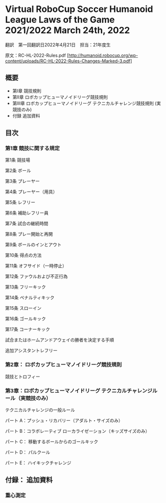 # Virtual RoboCup Soccer Humanoid League Laws of the Game 2021/2022 March 24th, 2022
翻訳　第一回翻訳日2022年4月21日　担当：21年度生

原文：RC-HL-2022-Rules.pdf
     [http://humanoid.robocup.org/wp-content/uploads/RC-HL-2022-Rules-Changes-Marked-3.pdf]


## 概要
+ 第I章 競技規則
+ 第II章 ロボカップヒューマノイドリーグ競技規則
+ 第III章 ロボカップヒューマノイドリーグ テクニカルチャレンジ競技規則 (実競技のみ)
+ 付録 追加資料


## 目次
### 第1章 競技に関する規定 

第1条 競技場

第2条 ボール

第3条 プレーヤー

第4条 プレーヤー（用具）

第5条 レフリー

第6条 補助レフリー員 

第7条 試合の継続時間

第8条 プレー開始と再開

第9条 ボールのインとアウト 

第10条 得点の方法

第11条 オフサイド（一時停止） 

第12条 ファウルおよび不正行為

第13条 フリーキック

第14条 ペナルティキック 

第15条 スローイン

第16条 ゴールキック

第17条 コーナーキック

試合またはホームアンドアウェイの勝者を決定する手順 

追加アシスタントレフリー 

### 第2章： ロボカップヒューマノイドリーグ競技規則 
競技とトロフィー

### 第3章：ロボカップヒューマノイドリーグ テクニカルチャレンジルール（実競技のみ）
テクニカルチャレンジの一般ルール

パート A：プッシュ・リカバリー（アダルト・サイズのみ） 

パート B：コラボレーティブ ローカライゼーション（キッズサイズのみ） 

パート C： 移動するボールからのゴールキック 

パート D： パルクール

パート E： ハイキックチャレンジ

## 付録： 追加資料 
### 重心測定
